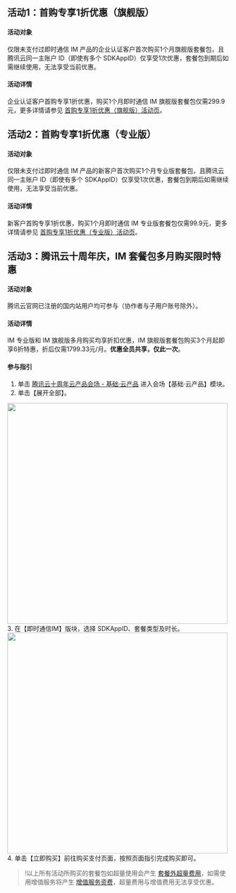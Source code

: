 ## 活动1：首购专享1折优惠（旗舰版）

#### 活动对象
仅限未支付过即时通信 IM 产品的企业认证客户首次购买1个月旗舰版套餐包，且腾讯云同一主账户 ID（即使有多个 SDKAppID）仅享受1次优惠，套餐包到期后如需继续使用，无法享受当前优惠。

#### 活动详情
企业认证客户首购专享1折优惠，购买1个月即时通信 IM 旗舰版套餐包仅需299.9元，更多详情请参见 [首购专享1折优惠（旗舰版）活动页](https://cloud.tencent.com/act/pro/qijian?from=12786)。


## 活动2：首购专享1折优惠（专业版）

#### 活动对象
仅限未支付过即时通信 IM 产品的新客户首次购买1个月专业版套餐包，且腾讯云同一主账户 ID（即使有多个 SDKAppID）仅享受1次优惠，套餐包到期后如需继续使用，无法享受当前优惠。

#### 活动详情
新客户首购专享1折优惠，购买1个月即时通信 IM 专业版套餐包仅需99.9元，更多详情请参见 [首购专享1折优惠（专业版）活动页](https://cloud.tencent.com/act/pro/imnew?from=12787)。


## 活动3：腾讯云十周年庆，IM 套餐包多月购买限时特惠


#### 活动对象
腾讯云官网已注册的国内站用户均可参与（协作者与子用户账号除外）。


#### 活动详情
IM 专业版和 IM 旗舰版多月购买均享折扣优惠，IM 旗舰版套餐包购买3个月起即享6折特惠，折后仅需1799.33元/月。**优惠全员共享，仅此一次**。



#### 参与指引

1. 单击 [腾讯云十周年云产品会场 - 基础·云产品](http://cloud.tencent.com/act/anniversary/product?from=13207#base) 进入会场【基础·云产品】模块。
2. 单击【展开全部】。
<img src="https://main.qcloudimg.com/raw/fe52b7d734c0b1bbc5299b09a116caff.png" width="500">
3. 在【即时通信IM】版块，选择 SDKAppID、套餐类型及时长。
<img src="https://main.qcloudimg.com/raw/8acc889da1e0b841f43c597b2c336b45.png" width="500">
4. 单击【立即购买】前往购买支付页面，按照页面指引完成购买即可。


>!以上所有活动所购买的套餐包如超量使用会产生 [套餐外超量费用](https://cloud.tencent.com/document/product/269/11673#.E5.A5.97.E9.A4.90.E5.A4.96.E8.B6.85.E9.87.8F.E8.B4.B9.E7.94.A8)，如需使用增值服务将产生 [增值服务资费](https://cloud.tencent.com/document/product/269/11673#.E5.A2.9E.E5.80.BC.E6.9C.8D.E5.8A.A1.E8.B5.84.E8.B4.B9)，超量费用与增值费用无法享受优惠。
